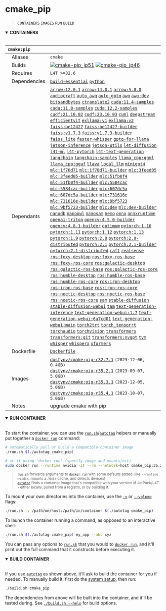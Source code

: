 # cmake_pip

> [`CONTAINERS`](#user-content-containers) [`IMAGES`](#user-content-images) [`RUN`](#user-content-run) [`BUILD`](#user-content-build)

<details open>
<summary><b><a id="containers">CONTAINERS</a></b></summary>
<br>

| **`cmake:pip`** | |
| :-- | :-- |
| &nbsp;&nbsp;&nbsp;Aliases | `cmake` |
| &nbsp;&nbsp;&nbsp;Builds | [![`cmake-pip_jp51`](https://img.shields.io/github/actions/workflow/status/dusty-nv/jetson-containers/cmake-pip_jp51.yml?label=cmake-pip:jp51)](https://github.com/dusty-nv/jetson-containers/actions/workflows/cmake-pip_jp51.yml) [![`cmake-pip_jp46`](https://img.shields.io/github/actions/workflow/status/dusty-nv/jetson-containers/cmake-pip_jp46.yml?label=cmake-pip:jp46)](https://github.com/dusty-nv/jetson-containers/actions/workflows/cmake-pip_jp46.yml) |
| &nbsp;&nbsp;&nbsp;Requires | `L4T >=32.6` |
| &nbsp;&nbsp;&nbsp;Dependencies | [`build-essential`](/packages/build-essential) [`python`](/packages/python) |
| &nbsp;&nbsp;&nbsp;Dependants | [`arrow:12.0.1`](/packages/arrow) [`arrow:14.0.1`](/packages/arrow) [`arrow:5.0.0`](/packages/arrow) [`audiocraft`](/packages/audio/audiocraft) [`auto_awq`](/packages/llm/auto_awq) [`auto_gptq`](/packages/llm/auto_gptq) [`awq`](/packages/llm/awq) [`awq:dev`](/packages/llm/awq) [`bitsandbytes`](/packages/llm/bitsandbytes) [`ctranslate2`](/packages/ctranslate2) [`cuda:11.4-samples`](/packages/cuda/cuda) [`cuda:11.8-samples`](/packages/cuda/cuda) [`cuda:12.2-samples`](/packages/cuda/cuda) [`cudf:21.10.02`](/packages/rapids/cudf) [`cudf:23.10.03`](/packages/rapids/cudf) [`cuml`](/packages/rapids/cuml) [`deepstream`](/packages/deepstream) [`efficientvit`](/packages/vit/efficientvit) [`exllama:v1`](/packages/llm/exllama) [`exllama:v2`](/packages/llm/exllama) [`faiss:be12427`](/packages/vectordb/faiss) [`faiss:be12427-builder`](/packages/vectordb/faiss) [`faiss:v1.7.3`](/packages/vectordb/faiss) [`faiss:v1.7.3-builder`](/packages/vectordb/faiss) [`faiss_lite`](/packages/vectordb/faiss_lite) [`faster-whisper`](/packages/audio/faster-whisper) [`gptq-for-llama`](/packages/llm/gptq-for-llama) [`jetson-inference`](/packages/jetson-inference) [`jetson-utils`](/packages/jetson-utils) [`l4t-diffusion`](/packages/l4t/l4t-diffusion) [`l4t-ml`](/packages/l4t/l4t-ml) [`l4t-pytorch`](/packages/l4t/l4t-pytorch) [`l4t-text-generation`](/packages/l4t/l4t-text-generation) [`langchain`](/packages/llm/langchain) [`langchain:samples`](/packages/llm/langchain) [`llama_cpp:ggml`](/packages/llm/llama_cpp) [`llama_cpp:gguf`](/packages/llm/llama_cpp) [`llava`](/packages/llm/llava) [`local_llm`](/packages/llm/local_llm) [`minigpt4`](/packages/llm/minigpt4) [`mlc:1f70d71`](/packages/llm/mlc) [`mlc:1f70d71-builder`](/packages/llm/mlc) [`mlc:3feed05`](/packages/llm/mlc) [`mlc:3feed05-builder`](/packages/llm/mlc) [`mlc:51fb0f4`](/packages/llm/mlc) [`mlc:51fb0f4-builder`](/packages/llm/mlc) [`mlc:5584cac`](/packages/llm/mlc) [`mlc:5584cac-builder`](/packages/llm/mlc) [`mlc:607dc5a`](/packages/llm/mlc) [`mlc:607dc5a-builder`](/packages/llm/mlc) [`mlc:731616e`](/packages/llm/mlc) [`mlc:731616e-builder`](/packages/llm/mlc) [`mlc:9bf5723`](/packages/llm/mlc) [`mlc:9bf5723-builder`](/packages/llm/mlc) [`mlc:dev`](/packages/llm/mlc) [`mlc:dev-builder`](/packages/llm/mlc) [`nanodb`](/packages/vectordb/nanodb) [`nanoowl`](/packages/vit/nanoowl) [`nanosam`](/packages/vit/nanosam) [`nemo`](/packages/nemo) [`onnx`](/packages/onnx) [`onnxruntime`](/packages/onnxruntime) [`openai-triton`](/packages/openai-triton) [`opencv:4.5.0-builder`](/packages/opencv/opencv_builder) [`opencv:4.8.1-builder`](/packages/opencv/opencv_builder) [`optimum`](/packages/llm/optimum) [`pytorch:1.10`](/packages/pytorch) [`pytorch:1.11`](/packages/pytorch) [`pytorch:1.12`](/packages/pytorch) [`pytorch:1.13`](/packages/pytorch) [`pytorch:1.9`](/packages/pytorch) [`pytorch:2.0`](/packages/pytorch) [`pytorch:2.0-distributed`](/packages/pytorch) [`pytorch:2.1`](/packages/pytorch) [`pytorch:2.1-builder`](/packages/pytorch) [`pytorch:2.1-distributed`](/packages/pytorch) [`raft`](/packages/rapids/raft) [`realsense`](/packages/realsense) [`ros:foxy-desktop`](/packages/ros) [`ros:foxy-ros-base`](/packages/ros) [`ros:foxy-ros-core`](/packages/ros) [`ros:galactic-desktop`](/packages/ros) [`ros:galactic-ros-base`](/packages/ros) [`ros:galactic-ros-core`](/packages/ros) [`ros:humble-desktop`](/packages/ros) [`ros:humble-ros-base`](/packages/ros) [`ros:humble-ros-core`](/packages/ros) [`ros:iron-desktop`](/packages/ros) [`ros:iron-ros-base`](/packages/ros) [`ros:iron-ros-core`](/packages/ros) [`ros:noetic-desktop`](/packages/ros) [`ros:noetic-ros-base`](/packages/ros) [`ros:noetic-ros-core`](/packages/ros) [`sam`](/packages/vit/sam) [`stable-diffusion`](/packages/diffusion/stable-diffusion) [`stable-diffusion-webui`](/packages/diffusion/stable-diffusion-webui) [`tam`](/packages/vit/tam) [`text-generation-inference`](/packages/llm/text-generation-inference) [`text-generation-webui:1.7`](/packages/llm/text-generation-webui) [`text-generation-webui:6a7cd01`](/packages/llm/text-generation-webui) [`text-generation-webui:main`](/packages/llm/text-generation-webui) [`torch2trt`](/packages/pytorch/torch2trt) [`torch_tensorrt`](/packages/pytorch/torch_tensorrt) [`torchaudio`](/packages/pytorch/torchaudio) [`torchvision`](/packages/pytorch/torchvision) [`transformers`](/packages/llm/transformers) [`transformers:git`](/packages/llm/transformers) [`transformers:nvgpt`](/packages/llm/transformers) [`tvm`](/packages/tvm) [`whisper`](/packages/audio/whisper) [`whisperx`](/packages/audio/whisperx) [`xformers`](/packages/llm/xformers) |
| &nbsp;&nbsp;&nbsp;Dockerfile | [`Dockerfile`](Dockerfile) |
| &nbsp;&nbsp;&nbsp;Images | [`dustynv/cmake:pip-r32.7.1`](https://hub.docker.com/r/dustynv/cmake/tags) `(2023-12-06, 0.4GB)`<br>[`dustynv/cmake:pip-r35.2.1`](https://hub.docker.com/r/dustynv/cmake/tags) `(2023-09-07, 5.0GB)`<br>[`dustynv/cmake:pip-r35.3.1`](https://hub.docker.com/r/dustynv/cmake/tags) `(2023-12-05, 5.0GB)`<br>[`dustynv/cmake:pip-r35.4.1`](https://hub.docker.com/r/dustynv/cmake/tags) `(2023-10-07, 5.0GB)` |
| &nbsp;&nbsp;&nbsp;Notes | upgrade cmake with pip |

</details>

<details open>
<summary><b><a id="run">RUN CONTAINER</a></b></summary>
<br>

To start the container, you can use the [`run.sh`](/docs/run.md)/[`autotag`](/docs/run.md#autotag) helpers or manually put together a [`docker run`](https://docs.docker.com/engine/reference/commandline/run/) command:
```bash
# automatically pull or build a compatible container image
./run.sh $(./autotag cmake_pip)

# or if using 'docker run' (specify image and mounts/ect)
sudo docker run --runtime nvidia -it --rm --network=host cmake_pip:35.2.1

```
> <sup>[`run.sh`](/docs/run.md) forwards arguments to [`docker run`](https://docs.docker.com/engine/reference/commandline/run/) with some defaults added (like `--runtime nvidia`, mounts a `/data` cache, and detects devices)</sup><br>
> <sup>[`autotag`](/docs/run.md#autotag) finds a container image that's compatible with your version of JetPack/L4T - either locally, pulled from a registry, or by building it.</sup>

To mount your own directories into the container, use the [`-v`](https://docs.docker.com/engine/reference/commandline/run/#volume) or [`--volume`](https://docs.docker.com/engine/reference/commandline/run/#volume) flags:
```bash
./run.sh -v /path/on/host:/path/in/container $(./autotag cmake_pip)
```
To launch the container running a command, as opposed to an interactive shell:
```bash
./run.sh $(./autotag cmake_pip) my_app --abc xyz
```
You can pass any options to [`run.sh`](/docs/run.md) that you would to [`docker run`](https://docs.docker.com/engine/reference/commandline/run/), and it'll print out the full command that it constructs before executing it.
</details>
<details open>
<summary><b><a id="build">BUILD CONTAINER</b></summary>
<br>

If you use [`autotag`](/docs/run.md#autotag) as shown above, it'll ask to build the container for you if needed.  To manually build it, first do the [system setup](/docs/setup.md), then run:
```bash
./build.sh cmake_pip
```
The dependencies from above will be built into the container, and it'll be tested during.  See [`./build.sh --help`](/jetson_containers/build.py) for build options.
</details>
